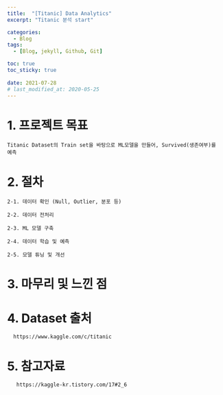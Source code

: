 ```yaml
---
title:  "[Titanic] Data Analytics"
excerpt: "Titanic 분석 start"

categories:
  - Blog
tags:
  - [Blog, jekyll, Github, Git]

toc: true
toc_sticky: true
 
date: 2021-07-28
# last_modified_at: 2020-05-25
---
```


# 1. 프로젝트 목표
    Titanic Dataset의 Train set을 바탕으로 ML모델을 만들어, Survived(생존여부)를 예측

# 2. 절차
    2-1. 데이터 확인 (Null, Outlier, 분포 등)

    2-2. 데이터 전처리

    2-3. ML 모델 구축

    2-4. 데이터 학습 및 예측

    2-5. 모델 튜닝 및 개선

# 3. 마무리 및 느낀 점

# 4. Dataset 출처

      https://www.kaggle.com/c/titanic

# 5. 참고자료

       https://kaggle-kr.tistory.com/17#2_6